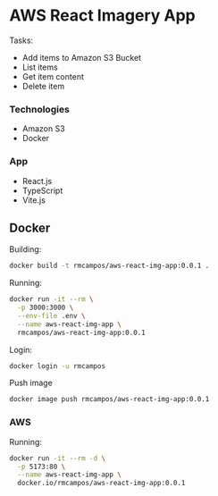 # AWS React Imagery App

Tasks:
- Add items to Amazon S3 Bucket
- List items
- Get item content
- Delete item

### Technologies

- Amazon S3
- Docker

### App

- React.js
- TypeScript
- Vite.js

## Docker

Building:

```sh
docker build -t rmcampos/aws-react-img-app:0.0.1 .
```

Running:

```sh
docker run -it --rm \
  -p 3000:3000 \
  --env-file .env \
  --name aws-react-img-app \
  rmcampos/aws-react-img-app:0.0.1
```

Login:

```sh
docker login -u rmcampos
```

Push image
```sh
docker image push rmcampos/aws-react-img-app:0.0.1
```

### AWS

Running:

```sh
docker run -it --rm -d \
  -p 5173:80 \
  --name aws-react-img-app \
  docker.io/rmcampos/aws-react-img-app:0.0.1
```
